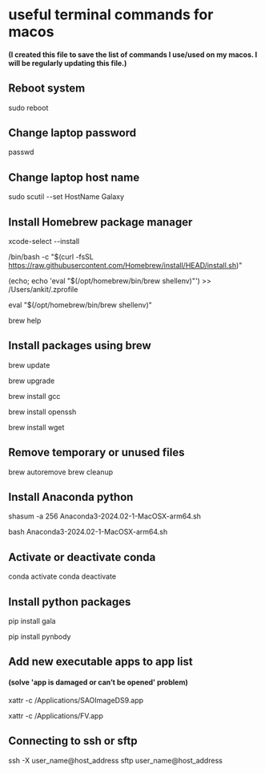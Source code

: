 # useful terminal commands for macos
#### (I created this file to save the list of commands I use/used on my macos. I will be regularly updating this file.)

## Reboot system
sudo reboot

## Change laptop password
passwd

## Change laptop host name
sudo scutil --set HostName Galaxy

## Install Homebrew package manager
xcode-select --install

/bin/bash -c "$(curl -fsSL https://raw.githubusercontent.com/Homebrew/install/HEAD/install.sh)"

(echo; echo 'eval "$(/opt/homebrew/bin/brew shellenv)"') >> /Users/ankit/.zprofile

eval "$(/opt/homebrew/bin/brew shellenv)"

brew help

## Install packages using brew
brew update

brew upgrade

brew install gcc

brew install openssh

brew install wget

## Remove temporary or unused files
brew autoremove
brew cleanup

## Install Anaconda python
shasum -a 256 Anaconda3-2024.02-1-MacOSX-arm64.sh

bash Anaconda3-2024.02-1-MacOSX-arm64.sh

## Activate or deactivate conda
conda activate
conda deactivate

## Install python packages
pip install gala

pip install pynbody

## Add new executable apps to app list 
#### (solve 'app is damaged or can’t be opened' problem)
xattr -c /Applications/SAOImageDS9.app

xattr -c /Applications/FV.app

## Connecting to ssh or sftp
ssh -X user_name@host_address
sftp user_name@host_address

## 

